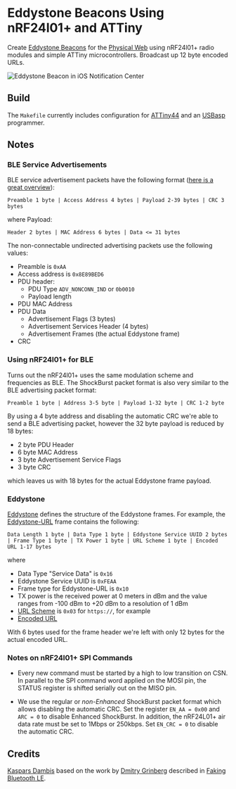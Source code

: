 # Eddystone Beacons Using nRF24l01+ and ATTiny

Create [Eddystone Beacons](https://github.com/google/eddystone) for the [Physical Web](https://github.com/google/physical-web) using nRF24l01+ radio modules and simple ATTiny microcontrollers. Broadcast up 12 byte encoded URLs.

![Eddystone Beacon in iOS Notification Center](http://kaspars.net/wp-content/uploads/2016/01/eddystone-beacon-iphone-notification-center.jpg)

## Build

The `Makefile` currently includes configuration for [ATTiny44](http://www.atmel.com/devices/ATTINY44.aspx) and an [USBasp](http://www.fischl.de/usbasp/) programmer.

## Notes

### BLE Service Advertisements

BLE service advertisement packets have the following format ([here is a great overview](https://developer.mbed.org/teams/Bluetooth-Low-Energy/code/BLE_EddystoneBeacon_Service/)):

	Preamble 1 byte | Access Address 4 bytes | Payload 2-39 bytes | CRC 3 bytes

where Payload:

	Header 2 bytes | MAC Address 6 bytes | Data <= 31 bytes

The non-connectable undirected advertising packets use the following values:

- Preamble is `0xAA`
- Access address is `0x8E89BED6`
- PDU header:
    - PDU Type `ADV_NONCONN_IND` or `0b0010`
    - Payload length
- PDU MAC Address
- PDU Data
    - Advertisement Flags (3 bytes)
    - Advertisement Services Header (4 bytes)
    - Advertisement Frames (the actual Eddystone frame)
- CRC


### Using nRF24l01+ for BLE

Turns out the nRF24l01+ uses the same modulation scheme and frequencies as BLE. The ShockBurst packet format is also very similar to the BLE advertising packet format:

	Preamble 1 byte | Address 3-5 byte | Payload 1-32 byte | CRC 1-2 byte

By using a 4 byte address and disabling the automatic CRC we're able to send a BLE advertising packet, however the 32 byte payload is reduced by 18 bytes:

- 2 byte PDU Header
- 6 byte MAC Address
- 3 byte Advertisement Service Flags
- 3 byte CRC

which leaves us with 18 bytes for the actual Eddystone frame payload.


### Eddystone

[Eddystone](https://github.com/google/eddystone) defines the structure of the Eddystone frames. For example, the [Eddystone-URL](https://github.com/google/eddystone/tree/master/eddystone-url) frame contains the following:

	Data Length 1 byte | Data Type 1 byte | Eddystone Service UUID 2 bytes | Frame Type 1 byte | TX Power 1 byte | URL Scheme 1 byte | Encoded URL 1-17 bytes

where

- Data Type "Service Data" is `0x16`
- Eddystone Service UUID is `0xFEAA`
- Frame type for Eddystone-URL is `0x10`
- TX power is the received power at 0 meters in dBm and the value ranges from -100 dBm to +20 dBm to a resolution of 1 dBm
- [URL Scheme](https://github.com/google/eddystone/tree/master/eddystone-url#url-scheme-prefix) is `0x03` for `https://`, for example
- [Encoded URL](https://github.com/google/eddystone/tree/master/eddystone-url#eddystone-url-http-url-encoding)

With 6 bytes used for the frame header we're left with only 12 bytes for the actual encoded URL.


### Notes on nRF24l01+ SPI Commands

- Every new command must be started by a high to low transition on CSN. In parallel to the SPI command word applied on the MOSI pin, the STATUS register is shifted serially out on the MISO pin.

- We use the regular or _non-Enhanced_ ShockBurst packet format which allows disabling the automatic CRC. Set the register `EN_AA = 0x00` and `ARC = 0` to disable Enhanced ShockBurst. In addition, the nRF24L01+ air data rate must be set to 1Mbps or 250kbps. Set `EN_CRC = 0` to disable the automatic CRC.


## Credits

[Kaspars Dambis](http://kaspars.net) based on the work by [Dmitry Grinberg](http://dmitry.gr) described in [Faking Bluetooth LE](http://dmitry.gr/index.php?r=05.Projects&proj=11.%20Bluetooth%20LE%20fakery).
